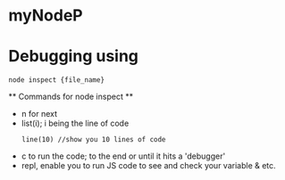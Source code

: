 # myNodeP

# Debugging using 

```
node inspect {file_name}
```
** Commands for node inspect **
  - n for next
  - list(i); i being the line of code
    ```
    line(10) //show you 10 lines of code
    ```
  - c to run the code; to the end or until it hits a 'debugger'
  - repl, enable you to run JS code to see and check your variable & etc. 
    
